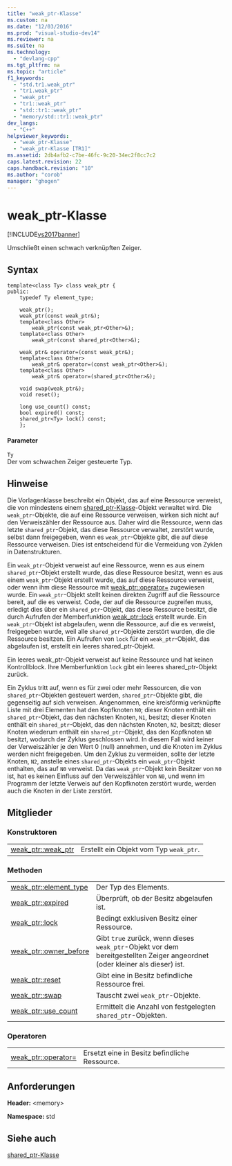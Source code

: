 ```yaml
---
title: "weak_ptr-Klasse"
ms.custom: na
ms.date: "12/03/2016"
ms.prod: "visual-studio-dev14"
ms.reviewer: na
ms.suite: na
ms.technology: 
  - "devlang-cpp"
ms.tgt_pltfrm: na
ms.topic: "article"
f1_keywords: 
  - "std.tr1.weak_ptr"
  - "tr1.weak_ptr"
  - "weak_ptr"
  - "tr1::weak_ptr"
  - "std::tr1::weak_ptr"
  - "memory/std::tr1::weak_ptr"
dev_langs: 
  - "C++"
helpviewer_keywords: 
  - "weak_ptr-Klasse"
  - "weak_ptr-Klasse [TR1]"
ms.assetid: 2db4afb2-c7be-46fc-9c20-34ec2f8cc7c2
caps.latest.revision: 22
caps.handback.revision: "10"
ms.author: "corob"
manager: "ghogen"
---
```

# weak_ptr-Klasse
[!INCLUDE[vs2017banner](../assembler/inline/includes/vs2017banner.md)]

Umschließt einen schwach verknüpften Zeiger.  
  
## Syntax  
  
```  
template<class Ty> class weak_ptr {  
public:  
    typedef Ty element_type;  
  
    weak_ptr();  
    weak_ptr(const weak_ptr&);  
    template<class Other>  
        weak_ptr(const weak_ptr<Other>&);  
    template<class Other>  
        weak_ptr(const shared_ptr<Other>&);  
  
    weak_ptr& operator=(const weak_ptr&);  
    template<class Other>  
        weak_ptr& operator=(const weak_ptr<Other>&);  
    template<class Other>  
        weak_ptr& operator=(shared_ptr<Other>&);  
  
    void swap(weak_ptr&);  
    void reset();  
  
    long use_count() const;  
    bool expired() const;  
    shared_ptr<Ty> lock() const;  
    };  
```  
  
#### Parameter  
 `Ty`  
 Der vom schwachen Zeiger gesteuerte Typ.  
  
## Hinweise  
 Die Vorlagenklasse beschreibt ein Objekt, das auf eine Ressource verweist, die von mindestens einem [shared\_ptr\-Klasse](../standard-library/shared-ptr-class.md)\-Objekt verwaltet wird.  Die `weak_ptr`\-Objekte, die auf eine Ressource verweisen, wirken sich nicht auf den Verweiszähler der Ressource aus.  Daher wird die Ressource, wenn das letzte `shared_ptr`\-Objekt, das diese Ressource verwaltet, zerstört wurde, selbst dann freigegeben, wenn es `weak_ptr`\-Objekte gibt, die auf diese Ressource verweisen.  Dies ist entscheidend für die Vermeidung von Zyklen in Datenstrukturen.  
  
 Ein `weak_ptr`\-Objekt verweist auf eine Ressource, wenn es aus einem `shared_ptr`\-Objekt erstellt wurde, das diese Ressource besitzt, wenn es aus einem `weak_ptr`\-Objekt erstellt wurde, das auf diese Ressource verweist, oder wenn ihm diese Ressource mit [weak\_ptr::operator\=](../Topic/weak_ptr::operator=.md) zugewiesen wurde.  Ein `weak_ptr`\-Objekt stellt keinen direkten Zugriff auf die Ressource bereit, auf die es verweist.  Code, der auf die Ressource zugreifen muss, erledigt dies über ein `shared_ptr`\-Objekt, das diese Ressource besitzt, die durch Aufrufen der Memberfunktion [weak\_ptr::lock](../Topic/weak_ptr::lock.md) erstellt wurde.  Ein `weak_ptr`\-Objekt ist abgelaufen, wenn die Ressource, auf die es verweist, freigegeben wurde, weil alle `shared_ptr`\-Objekte zerstört wurden, die die Ressource besitzen.  Ein Aufrufen von `lock` für ein `weak_ptr`\-Objekt, das abgelaufen ist, erstellt ein leeres shared\_ptr\-Objekt.  
  
 Ein leeres weak\_ptr\-Objekt verweist auf keine Ressource und hat keinen Kontrollblock.  Ihre Memberfunktion `lock` gibt ein leeres shared\_ptr\-Objekt zurück.  
  
 Ein Zyklus tritt auf, wenn es für zwei oder mehr Ressourcen, die von `shared_ptr`\-Objekten gesteuert werden, `shared_ptr`\-Objekte gibt, die gegenseitig auf sich verweisen.  Angenommen, eine kreisförmig verknüpfte Liste mit drei Elementen hat den Kopfknoten `N0`; dieser Knoten enthält ein `shared_ptr`\-Objekt, das den nächsten Knoten, `N1`, besitzt; dieser Knoten enthält ein `shared_ptr`\-Objekt, das den nächsten Knoten, `N2`, besitzt; dieser Knoten wiederum enthält ein `shared_ptr`\-Objekt, das den Kopfknoten `N0` besitzt, wodurch der Zyklus geschlossen wird.  In diesem Fall wird keiner der Verweiszähler je den Wert 0 \(null\) annehmen, und die Knoten im Zyklus werden nicht freigegeben.  Um den Zyklus zu vermeiden, sollte der letzte Knoten, `N2`, anstelle eines `shared_ptr`\-Objekts ein `weak_ptr`\-Objekt enthalten, das auf `N0` verweist.  Da das `weak_ptr`\-Objekt kein Besitzer von `N0` ist, hat es keinen Einfluss auf den Verweiszähler von `N0`, und wenn im Programm der letzte Verweis auf den Kopfknoten zerstört wurde, werden auch die Knoten in der Liste zerstört.  
  
## Mitglieder  
  
### Konstruktoren  
  
|||  
|-|-|  
|[weak\_ptr::weak\_ptr](../Topic/weak_ptr::weak_ptr.md)|Erstellt ein Objekt vom Typ `weak_ptr`.|  
  
### Methoden  
  
|||  
|-|-|  
|[weak\_ptr::element\_type](../Topic/weak_ptr::element_type.md)|Der Typ des Elements.|  
|[weak\_ptr::expired](../Topic/weak_ptr::expired.md)|Überprüft, ob der Besitz abgelaufen ist.|  
|[weak\_ptr::lock](../Topic/weak_ptr::lock.md)|Bedingt exklusiven Besitz einer Ressource.|  
|[weak\_ptr::owner\_before](../Topic/weak_ptr::owner_before.md)|Gibt `true` zurück, wenn dieses `weak_ptr`\-Objekt vor dem bereitgestellten Zeiger angeordnet \(oder kleiner als dieser\) ist.|  
|[weak\_ptr::reset](../Topic/weak_ptr::reset.md)|Gibt eine in Besitz befindliche Ressource frei.|  
|[weak\_ptr::swap](../Topic/weak_ptr::swap.md)|Tauscht zwei `weak_ptr`\-Objekte.|  
|[weak\_ptr::use\_count](../Topic/weak_ptr::use_count.md)|Ermittelt die Anzahl von festgelegten `shared_ptr`\-Objekten.|  
  
### Operatoren  
  
|||  
|-|-|  
|[weak\_ptr::operator\=](../Topic/weak_ptr::operator=.md)|Ersetzt eine in Besitz befindliche Ressource.|  
  
## Anforderungen  
 **Header:** \<memory\>  
  
 **Namespace:** std  
  
## Siehe auch  
 [shared\_ptr\-Klasse](../standard-library/shared-ptr-class.md)